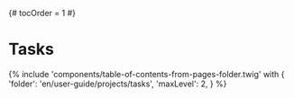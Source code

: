 {# tocOrder = 1 #}

# Tasks

{% include 'components/table-of-contents-from-pages-folder.twig' with {
  'folder': 'en/user-guide/projects/tasks',
  'maxLevel': 2,
} %}